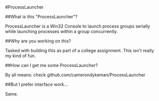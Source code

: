 #ProcessLauncher

##What is this "ProcessLauncher"?

ProcessLauncher is a Win32 Console to launch process groups serially while launching processes within a group concurrently.


##Why are you working on this?

Tasked with building this as part of a college assignment.
This isn't really my kind of fun.


##How can I get me some ProcessLauncher?

By all means:
check github.com/camerondykeman/ProcessLauncher


##But I prefer interface work...

Same.
